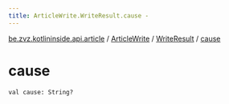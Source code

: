 ```yaml
---
title: ArticleWrite.WriteResult.cause - 
---
```


[be.zvz.kotlininside.api.article](../../index.html) / [ArticleWrite](../index.html) / [WriteResult](index.html) / [cause](./cause.html)

# cause

`val cause: String?`